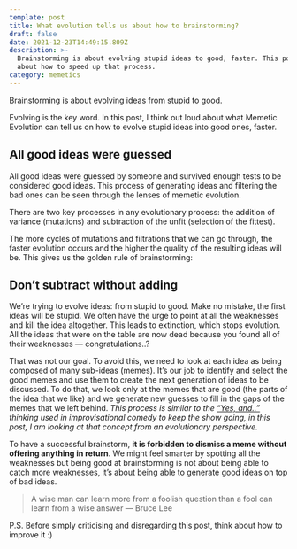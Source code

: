 ```yaml
---
template: post
title: What evolution tells us about how to brainstorming?
draft: false
date: 2021-12-23T14:49:15.809Z
description: >-
  Brainstorming is about evolving stupid ideas to good, faster. This post is
  about how to speed up that process.
category: memetics
---
```


Brainstorming is about evolving ideas from stupid to good.

Evolving is the key word. In this post, I think out loud about what Memetic Evolution can tell us on how to evolve stupid ideas into good ones, faster.

## All good ideas were guessed

All good ideas were guessed by someone and survived enough tests to be considered good ideas. This process of generating ideas and filtering the bad ones can be seen through the lenses of memetic evolution.

There are two key processes in any evolutionary process: the addition of variance (mutations) and subtraction of the unfit (selection of the fittest).

The more cycles of mutations and filtrations that we can go through, the faster evolution occurs and the higher the quality of the resulting ideas will be. This gives us the golden rule of brainstorming:

## Don’t subtract without adding

We’re trying to evolve ideas: from stupid to good. Make no mistake, the first ideas will be stupid. We often have the urge to point at all the weaknesses and kill the idea altogether. This leads to extinction, which stops evolution. All the ideas that were on the table are now dead because you found all of their weaknesses — congratulations..?

That was not our goal. To avoid this, we need to look at each idea as being composed of many sub-ideas (memes). It’s our job to identify and select the good memes and use them to create the next generation of ideas to be discussed. To do that, we look only at the memes that are good (the parts of the idea that we like) and we generate new guesses to fill in the gaps of the memes that we left behind. _This process is similar to the_ [_“Yes, and..”_](https://en.wikipedia.org/wiki/Yes,_and...) _thinking used in improvisational comedy to keep the show going, in this post, I am looking at that concept from an evolutionary perspective._

To have a successful brainstorm, **it is forbidden to dismiss a meme without offering anything in return**. We might feel smarter by spotting all the weaknesses but being good at brainstorming is not about being able to catch more weaknesses, it’s about being able to generate good ideas on top of bad ideas.

> A wise man can learn more from a foolish question than a fool can learn from a wise answer — Bruce Lee

P.S. Before simply criticising and disregarding this post, think about how to improve it :)
